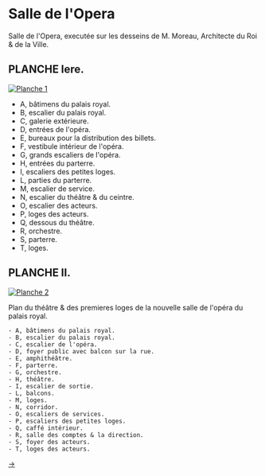 Salle de l'Opera
================

Salle de l'Opera, executée sur les desseins de M. Moreau, Architecte du Roi & de la Ville.


PLANCHE Iere.
-------------

[![Planche 1](Planche_1.jpeg)](Planche_1.jpeg)

- A, bâtimens du palais royal.
- B, escalier du palais royal.
- C, galerie extérieure.
- D, entrées de l'opéra.
- E, bureaux pour la distribution des billets.
- F, vestibule intérieur de l'opéra.
- G, grands escaliers de l'opéra.
- H, entrées du parterre.
- I, escaliers des petites loges.
- L, parties du parterre.
- M, escalier de service.
- N, escalier du théâtre & du ceintre.
- O, escalier des acteurs.
- P, loges des acteurs.
- Q, dessous du théâtre.
- R, orchestre.
- S, parterre.
- T, loges.


PLANCHE II.
-----------

[![Planche 2](Planche_2.jpeg)](Planche_2.jpeg)

Plan du théâtre & des premieres loges de la nouvelle salle de l'opéra du palais royal.

	- A, bâtimens du palais royal.
	- B, escalier du palais royal.
	- C, escalier de l'opéra.
	- D, foyer public avec balcon sur la rue.
	- E, amphithéâtre.
	- F, parterre.
	- G, orchestre.
	- H, théâtre.
	- I, escalier de sortie.
	- L, balcons.
	- M, loges.
	- N, corridor.
	- O, escaliers de services.
	- P, escaliers des petites loges.
	- Q, caffé intérieur.
	- R, salle des comptes & la direction.
	- S, foyer des acteurs.
	- T, loges des acteurs. 

[->](../11-Plan_&_Coupe_d'un_Projet_de_Salle_de_Concert/Légende.md)
